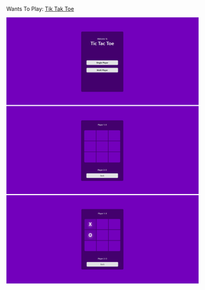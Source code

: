 Wants To Play: <a href="https://justpkdev.github.io/tik-tak-toe/" target="_blank" >Tik Tak Toe</a>

<img src="./1.PNG">

<img src="./2.PNG">

<img src="./3.PNG">
